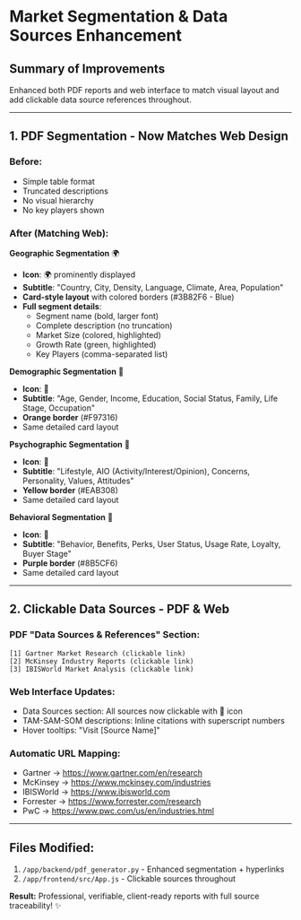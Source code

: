 # Market Segmentation & Data Sources Enhancement

## Summary of Improvements

Enhanced both PDF reports and web interface to match visual layout and add clickable data source references throughout.

---

## 1. PDF Segmentation - Now Matches Web Design

### Before:
- Simple table format
- Truncated descriptions
- No visual hierarchy
- No key players shown

### After (Matching Web):

**Geographic Segmentation** 🌍
- **Icon**: 🌍 prominently displayed
- **Subtitle**: "Country, City, Density, Language, Climate, Area, Population"
- **Card-style layout** with colored borders (#3B82F6 - Blue)
- **Full segment details**:
  - Segment name (bold, larger font)
  - Complete description (no truncation)
  - Market Size (colored, highlighted)
  - Growth Rate (green, highlighted)
  - Key Players (comma-separated list)

**Demographic Segmentation** 👥
- **Icon**: 👥
- **Subtitle**: "Age, Gender, Income, Education, Social Status, Family, Life Stage, Occupation"
- **Orange border** (#F97316)
- Same detailed card layout

**Psychographic Segmentation** 🧠
- **Icon**: 🧠
- **Subtitle**: "Lifestyle, AIO (Activity/Interest/Opinion), Concerns, Personality, Values, Attitudes"
- **Yellow border** (#EAB308)
- Same detailed card layout

**Behavioral Segmentation** 🛒
- **Icon**: 🛒
- **Subtitle**: "Behavior, Benefits, Perks, User Status, Usage Rate, Loyalty, Buyer Stage"
- **Purple border** (#8B5CF6)
- Same detailed card layout

---

## 2. Clickable Data Sources - PDF & Web

### PDF "Data Sources & References" Section:
```
[1] Gartner Market Research (clickable link)
[2] McKinsey Industry Reports (clickable link)
[3] IBISWorld Market Analysis (clickable link)
```

### Web Interface Updates:
- Data Sources section: All sources now clickable with 🔗 icon
- TAM-SAM-SOM descriptions: Inline citations with superscript numbers
- Hover tooltips: "Visit [Source Name]"

### Automatic URL Mapping:
- Gartner → https://www.gartner.com/en/research
- McKinsey → https://www.mckinsey.com/industries
- IBISWorld → https://www.ibisworld.com
- Forrester → https://www.forrester.com/research
- PwC → https://www.pwc.com/us/en/industries.html

---

## Files Modified:
1. `/app/backend/pdf_generator.py` - Enhanced segmentation + hyperlinks
2. `/app/frontend/src/App.js` - Clickable sources throughout

**Result:** Professional, verifiable, client-ready reports with full source traceability! ✨
